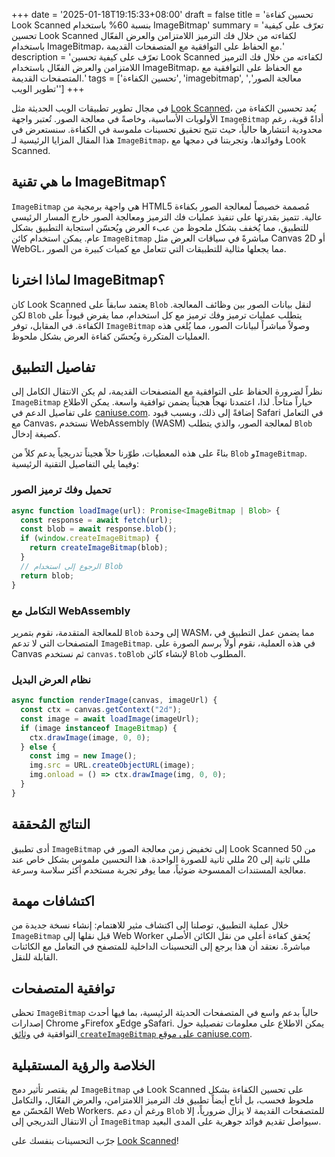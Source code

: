 +++
date = '2025-01-18T19:15:33+08:00'
draft = false
title = 'تحسين كفاءة Look Scanned بنسبة 60% باستخدام ImageBitmap'
summary = 'تعرّف على كيفية تحسين Look Scanned لكفاءته من خلال فك الترميز اللامتزامن والعرض الفعّال باستخدام ImageBitmap، مع الحفاظ على التوافقية مع المتصفحات القديمة.'
description = 'تعرّف على كيفية تحسين Look Scanned لكفاءته من خلال فك الترميز اللامتزامن والعرض الفعّال باستخدام ImageBitmap، مع الحفاظ على التوافقية مع المتصفحات القديمة.'
tags = ['تحسين الكفاءة', 'imagebitmap', 'معالجة الصور', 'تطوير الويب']
+++

في مجال تطوير تطبيقات الويب الحديثة مثل [Look Scanned](https://lookscanned.io)، يُعد تحسين الكفاءة من الأولويات الأساسية، وخاصةً في معالجة الصور. تُعتبر واجهة `ImageBitmap` أداةً قوية، رغم محدودية انتشارها حالياً، حيث تتيح تحقيق تحسينات ملموسة في الكفاءة. سنستعرض في هذا المقال المزايا الرئيسية لـ `ImageBitmap`، وفوائدها، وتجربتنا في دمجها مع Look Scanned.

## ما هي تقنية ImageBitmap؟

`ImageBitmap` هي واجهة برمجية من HTML5 مُصممة خصيصاً لمعالجة الصور بكفاءة عالية. تتميز بقدرتها على تنفيذ عمليات فك الترميز ومعالجة الصور خارج المسار الرئيسي للتطبيق، مما يُخفف بشكل ملحوظ من عبء العرض ويُحسّن استجابة التطبيق بشكل عام. يمكن استخدام كائن `ImageBitmap` مباشرةً في سياقات العرض مثل Canvas 2D أو WebGL، مما يجعلها مثالية للتطبيقات التي تتعامل مع كميات كبيرة من الصور.

## لماذا اخترنا ImageBitmap؟

كان Look Scanned يعتمد سابقاً على `Blob` لنقل بيانات الصور بين وظائف المعالجة. لكن `Blob` يتطلب عمليات ترميز وفك ترميز مع كل استخدام، مما يفرض قيوداً على الكفاءة. في المقابل، توفر `ImageBitmap` وصولاً مباشراً لبيانات الصور، مما يُلغي هذه العمليات المتكررة ويُحسّن كفاءة العرض بشكل ملحوظ.

## تفاصيل التطبيق

نظراً لضرورة الحفاظ على التوافقية مع المتصفحات القديمة، لم يكن الانتقال الكامل إلى `ImageBitmap` خياراً متاحاً. لذا، اعتمدنا نهجاً هجيناً يضمن توافقية واسعة. يمكن الاطلاع على تفاصيل الدعم في [caniuse.com](https://caniuse.com/createimagebitmap). إضافةً إلى ذلك، وبسبب قيود Safari في التعامل مع Canvas، نستخدم WebAssembly (WASM) لمعالجة الصور، والذي يتطلب `Blob` كصيغة إدخال.

بناءً على هذه المعطيات، طوّرنا حلاً هجيناً تدريجياً يدعم كلاً من `Blob` و`ImageBitmap`. وفيما يلي التفاصيل التقنية الرئيسية:

### تحميل وفك ترميز الصور

```typescript
async function loadImage(url): Promise<ImageBitmap | Blob> {
  const response = await fetch(url);
  const blob = await response.blob();
  if (window.createImageBitmap) {
    return createImageBitmap(blob);
  }
  // الرجوع إلى استخدام Blob
  return blob;
}
```

### التكامل مع WebAssembly

للمعالجة المتقدمة، نقوم بتمرير `Blob` إلى وحدة WASM، مما يضمن عمل التطبيق في المتصفحات التي لا تدعم `ImageBitmap`. في هذه العملية، نقوم أولاً برسم الصورة على Canvas ثم نستخدم `canvas.toBlob` لإنشاء كائن `Blob` المطلوب.

### نظام العرض البديل

```typescript
async function renderImage(canvas, imageUrl) {
  const ctx = canvas.getContext("2d");
  const image = await loadImage(imageUrl);
  if (image instanceof ImageBitmap) {
    ctx.drawImage(image, 0, 0);
  } else {
    const img = new Image();
    img.src = URL.createObjectURL(image);
    img.onload = () => ctx.drawImage(img, 0, 0);
  }
}
```

## النتائج المُحققة

أدى تطبيق `ImageBitmap` إلى تخفيض زمن معالجة الصور في Look Scanned من 50 مللي ثانية إلى 20 مللي ثانية للصورة الواحدة. هذا التحسين ملموس بشكل خاص عند معالجة المستندات الممسوحة ضوئياً، مما يوفر تجربة مستخدم أكثر سلاسة وسرعة.

## اكتشافات مهمة

خلال عملية التطبيق، توصلنا إلى اكتشاف مثير للاهتمام: إنشاء نسخة جديدة من `ImageBitmap` قبل نقلها إلى Web Worker يُحقق كفاءة أعلى من نقل الكائن الأصلي مباشرةً. نعتقد أن هذا يرجع إلى التحسينات الداخلية للمتصفح في التعامل مع الكائنات القابلة للنقل.

## توافقية المتصفحات

تحظى `ImageBitmap` حالياً بدعم واسع في المتصفحات الحديثة الرئيسية، بما فيها أحدث إصدارات Chrome وFirefox وEdge وSafari. يمكن الاطلاع على معلومات تفصيلية حول التوافقية في [وثائق `createImageBitmap` على موقع caniuse.com](https://caniuse.com/createimagebitmap).

## الخلاصة والرؤية المستقبلية

لم يقتصر تأثير دمج `ImageBitmap` في Look Scanned على تحسين الكفاءة بشكل ملحوظ فحسب، بل أتاح أيضاً تطبيق فك الترميز اللامتزامن، والعرض الفعّال، والتكامل المُحسّن مع Web Workers. ورغم أن دعم `Blob` للمتصفحات القديمة لا يزال ضرورياً، إلا أن الانتقال التدريجي إلى `ImageBitmap` سيواصل تقديم فوائد جوهرية على المدى البعيد.

جرّب التحسينات بنفسك على [Look Scanned](https://lookscanned.io)!
